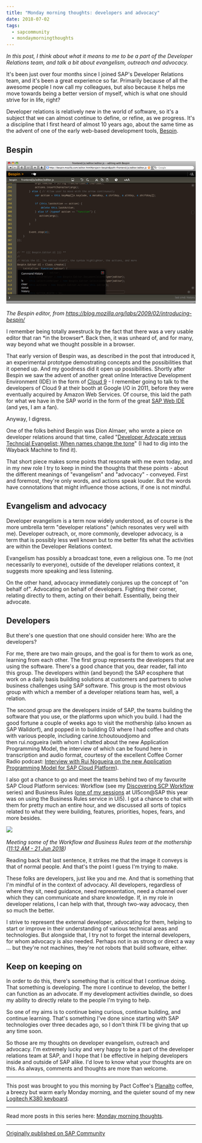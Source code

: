 ```yaml
---
title: "Monday morning thoughts: developers and advocacy"
date: 2018-07-02
tags:
  - sapcommunity
  - mondaymorningthoughts
---
```

*In this post, I think about what it means to me to be a part of the
Developer Relations team, and talk a bit about evangelism, outreach and
advocacy.*

It's been just over four months since I joined SAP's Developer
Relations team, and it's been a great experience so far. Primarily
because of all the awesome people I now call my colleagues, but also
because it helps me move towards being a better version of myself, which
is what one should strive for in life, right?

Developer relations is relatively new in the world of software, so it's
a subject that we can almost continue to define, or refine, as we
progress. It's a discipline that I first heard of almost 10 years ago,
about the same time as the advent of one of the early web-based
development tools,
[Bespin](https://blog.mozilla.org/labs/2009/02/introducing-bespin/).

## Bespin

![](/images/2018/07/bespin.png)

*The Bespin editor,
from <https://blog.mozilla.org/labs/2009/02/introducing-bespin/>*

I remember being totally awestruck by the fact that there was a very
usable editor that ran \*in the browser\*. Back then, it was unheard of,
and for many, way beyond what we thought possible in a browser.

That early version of Bespin was, as described in the post that
introduced it, an experimental prototype demostrating concepts and the
possibilities that it opened up. And my goodness did it open up
possibilities. Shortly after Bespin we saw the advent of another great
online Interactive Development Environment (IDE) in the form of [Cloud
9](https://ace.c9.io/) - I remember going to talk to the developers of
Cloud 9 at their booth at Google I/O in 2011, before they were
eventually acquired by Amazon Web Services. Of course, this laid the
path for what we have in the SAP world in the form of the great [SAP Web
IDE](https://www.sap.com/developer/topics/sap-webide.html) (and yes, I
am a fan).

Anyway, I digress.

One of the folks behind Bespin was Dion Almaer, who wrote a piece on
developer relations around that time, called "[Developer Advocate
versus Techncial Evangelist; When names change the
tone](http://web.archive.org/web/20170930044857/http://almaer.com/blog/developer-advocate-versus-technical-evangelist-when-names-change-the-tone)"
(I had to dig into the Wayback Machine to find it).

That short piece makes some points that resonate with me even today, and
in my new role I try to keep in mind the thoughts that these points -
about the different meanings of "evangelism" and "advocacy" -
conveyed. First and foremost, they're only words, and actions speak
louder. But the words have connotations that might influence those
actions, if one is not mindful.

## Evangelism and advocacy

Developer evangelism is a term now widely understood, as of course is
the more umbrella term "developer relations" (which resonates very
well with me). Developer outreach, or, more commonly, developer
advocacy, is a term that is possibly less well known but to me better
fits what the activities are within the Developer Relations context.

Evangelism has possibly a broadcast tone, even a religious one. To me
(not necessarily to everyone), outside of the developer relations
context, it suggests more speaking and less listening.

On the other hand, advocacy immediately conjures up the concept of "on
behalf of". Advocating on behalf of developers. Fighting their corner,
relating directly to them, acting on their behalf. Essentially, being
their advocate.

## Developers

But there's one question that one should consider here: Who are the
developers?

For me, there are two main groups, and the goal is for them to work as
one, learning from each other. The first group represents the developers
that are using the software. There's a good chance that you, dear
reader, fall into this group. The developers within (and beyond) the SAP
ecosphere that work on a daily basis building solutions at customers and
partners to solve business challenges using SAP software. This group is
the most obvious group with which a member of a developer relations team
has, well, a relation.

The second group are the developers inside of SAP, the teams building
the software that you use, or the platforms upon which you build. I had
the good fortune a couple of weeks ago to visit the mothership (also
known as SAP Walldorf), and popped in to building 03 where I had coffee
and chats with various people, including carine.tchoutouodjomo and
then rui.nogueira (with whom I chatted about the new Application
Programming Model, the interview of which can be found here in
transcription and audio format, courtesy of the excellent Coffee Corner
Radio podcast: [Interview with Rui Nogueira on the new Application
Programming Model for SAP Cloud
Platform](https://blogs.sap.com/2018/06/25/interview-with-rui-nogueira-on-the-new-application-programming-model-for-sap-cloud-platform/)).

I also got a chance to go and meet the teams behind two of my favourite
SAP Cloud Platform services: Workflow (see my [Discovering SCP
Workflow](http://pipetree.com/qmacro/blog/2018/01/16/discovering-scp-workflow/)
series) and Business Rules ([one of my
sessions](https://openui5.org/ui5con/agenda.html?view=speakers#letter_A)
at UI5con@SAP this year was on using the Business Rules service in UI5).
I got a chance to chat with them for pretty much an entire hour, and we
discussed all sorts of topics related to what they were building,
features, priorities, hopes, fears, and more besides.

![](https://pbs.twimg.com/media/DgNR7prWAAA6obe.jpg)

*Meeting some of the Workflow and Business Rules team at the mothership
([11:12 AM - 21 Jun
2018](https://twitter.com/qmacro/status/1009740837243277312))*

Reading back that last sentence, it strikes me that the image it conveys
is that of normal people. And that's the point I guess I'm trying to
make.

These folks are developers, just like you and me. And that is something
that I'm mindful of in the context of advocacy. All developers,
regardless of where they sit, need guidance, need representation, need a
channel over which they can communicate and share knowledge. If, in my
role in developer relations, I can help with that, through two-way
advocacy, then so much the better.

I strive to represent the external developer, advocating for them,
helping to start or improve in their understanding of various technical
areas and technologies. But alongside that, I try not to forget the
internal developers, for whom advocacy is also needed. Perhaps not in as
strong or direct a way \... but they're not machines, they're not
robots that build software, either.

## Keep on keeping on

In order to do this, there's something that is critical that I continue
doing. That something is developing. The more I continue to develop, the
better I can function as an advocate. If my development activities
dwindle, so does my ability to directly relate to the people I'm trying
to help.

So one of my aims is to continue being curious, continue building, and
continue learning. That's something I've done since starting with SAP
technologies over three decades ago, so I don't think I'll be giving
that up any time soon.

So those are my thoughts on developer evangelism, outreach and advocacy.
I'm extremely lucky and very happy to be a part of the developer
relations team at SAP, and I hope that I be effective in helping
developers inside and outside of SAP alike. I'd love to know what your
thoughts are on this. As always, comments and thoughts are more than
welcome.

---

This post was brought to you this morning by Pact Coffee's
[Planalto](https://www.pactcoffee.com/coffees/planalto) coffee, a breezy
but warm early Monday morning, and the quieter sound of my new [Logitech
K380
keyboard](https://www.logitech.com/en-gb/product/multi-device-keyboard-k380).

---

Read more posts in this series here: [Monday morning
thoughts](/tags/mondaymorningthoughts/).

---

[Originally published on SAP Community](https://community.sap.com/t5/welcome-corner-blog-posts/monday-morning-thoughts-developers-and-advocacy/ba-p/13380206)
